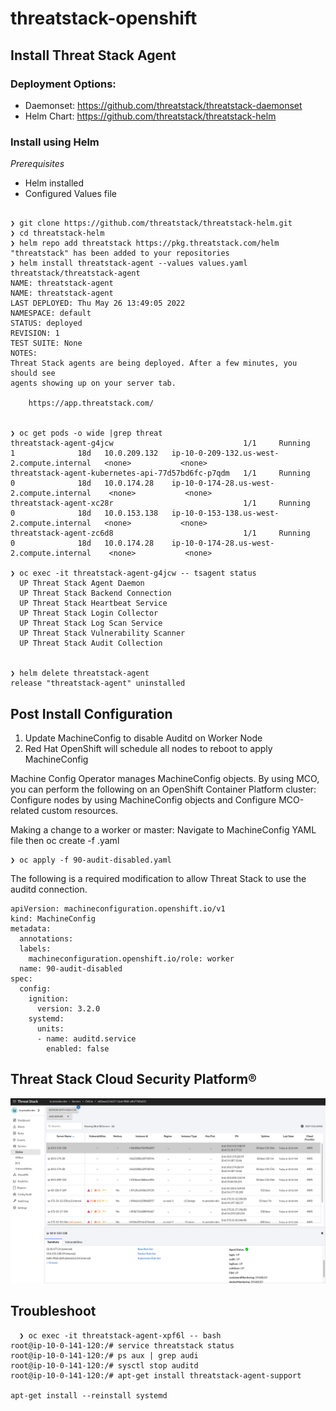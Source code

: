 # threatstack-openshift


## Install Threat Stack Agent
### Deployment Options:
  - Daemonset: https://github.com/threatstack/threatstack-daemonset
  - Helm Chart: https://github.com/threatstack/threatstack-helm 

### Install using Helm

*Prerequisites*

- Helm installed
- Configured Values file

```

❯ git clone https://github.com/threatstack/threatstack-helm.git
❯ cd threatstack-helm
❯ helm repo add threatstack https://pkg.threatstack.com/helm
"threatstack" has been added to your repositories
❯ helm install threatstack-agent --values values.yaml threatstack/threatstack-agent
NAME: threatstack-agent
NAME: threatstack-agent
LAST DEPLOYED: Thu May 26 13:49:05 2022
NAMESPACE: default
STATUS: deployed
REVISION: 1
TEST SUITE: None
NOTES:
Threat Stack agents are being deployed. After a few minutes, you should see
agents showing up on your server tab.

    https://app.threatstack.com/


❯ oc get pods -o wide |grep threat
threatstack-agent-g4jcw                             1/1     Running   1              18d   10.0.209.132   ip-10-0-209-132.us-west-2.compute.internal   <none>           <none>
threatstack-agent-kubernetes-api-77d57bd6fc-p7qdm   1/1     Running   0              18d   10.0.174.28    ip-10-0-174-28.us-west-2.compute.internal    <none>           <none>
threatstack-agent-xc28r                             1/1     Running   0              18d   10.0.153.138   ip-10-0-153-138.us-west-2.compute.internal   <none>           <none>
threatstack-agent-zc6d8                             1/1     Running   0              18d   10.0.174.28    ip-10-0-174-28.us-west-2.compute.internal    <none>           <none>

❯ oc exec -it threatstack-agent-g4jcw -- tsagent status
  UP Threat Stack Agent Daemon
  UP Threat Stack Backend Connection
  UP Threat Stack Heartbeat Service
  UP Threat Stack Login Collector
  UP Threat Stack Log Scan Service
  UP Threat Stack Vulnerability Scanner
  UP Threat Stack Audit Collection


❯ helm delete threatstack-agent
release "threatstack-agent" uninstalled

```

## Post Install Configuration

1.	Update MachineConfig to disable Auditd on Worker Node
2.	Red Hat OpenShift will schedule all nodes to reboot to apply MachineConfig

Machine Config Operator manages MachineConfig objects. By using MCO, you can perform the following on an OpenShift Container Platform cluster: Configure nodes by using MachineConfig objects and Configure MCO-related custom resources.

Making a change to a worker or master:
Navigate to MachineConfig YAML file then oc create -f <MachineConfig>.yaml 

```
❯ oc apply -f 90-audit-disabled.yaml
```

The following is a required modification to allow Threat Stack to use the auditd connection. 
```
apiVersion: machineconfiguration.openshift.io/v1
kind: MachineConfig
metadata:
  annotations:
  labels:
    machineconfiguration.openshift.io/role: worker
  name: 90-audit-disabled
spec:
  config:
    ignition:
      version: 3.2.0
    systemd:
      units:
      - name: auditd.service
        enabled: false
```

## Threat Stack Cloud Security Platform® 
![Console](image/threatstack-console.png)

## Troubleshoot

```
  ❯ oc exec -it threatstack-agent-xpf6l -- bash
root@ip-10-0-141-120:/# service threatstack status
root@ip-10-0-141-120:/# ps aux | grep audi
root@ip-10-0-141-120:/# sysctl stop auditd
root@ip-10-0-141-120:/# apt-get install threatstack-agent-support

apt-get install --reinstall systemd